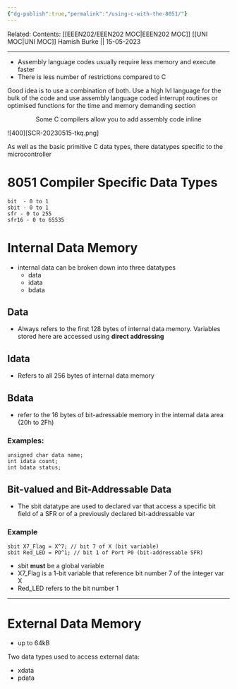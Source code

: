 ```yaml
---
{"dg-publish":true,"permalink":"/using-c-with-the-8051/"}
---
```


Related: 
Contents: [[EEEN202/EEEN202 MOC\|EEEN202 MOC]]
[[UNI MOC\|UNI MOC]]
Hamish Burke || 15-05-2023
***

- Assembly language codes usually require less memory and execute faster
- There is less number of restrictions compared to C

Good idea is to use a combination of both. Use a high lvl language for the bulk of the code and use assembly language coded interrupt routines or optimised functions for the time and memory demanding section

<p align="center">
Some C compilers allow you to add assembly code inline
</p>

![400][SCR-20230515-tkq.png]

As well as the basic primitive C data types, there datatypes specific to the microcontroller

# 8051 Compiler Specific Data Types

```
bit  - 0 to 1
sbit - 0 to 1
sfr - 0 to 255
sfr16 - 0 to 65535
```

# Internal Data Memory

- internal data can be broken down into three datatypes
	- data
	- idata
	- bdata

## Data

- Always refers to the first 128 bytes of internal data memory. Variables stored here are accessed using **direct addressing**

## Idata

- Refers to all 256 bytes of internal data memory

## Bdata

- refer to the 16 bytes of bit-adressable memory in the internal data area (20h to 2Fh)

### Examples:

```
unsigned char data name;
int idata count;
int bdata status;
```

## Bit-valued and Bit-Addressable Data

- The sbit datatype are used to declared var that access a specific bit field of a SFR or of a previously declared bit-addressable var

### Example

```
sbit X7_Flag = X^7; // bit 7 of X (bit variable)
sbit Red_LED = PO^1; // bit 1 of Port P0 (bit-addressable SFR)
```

- sbit **must** be a global variable
- X7_Flag is a 1-bit variable that reference bit number 7 of the integer  var X
- Red_LED refers to the bit number 1 


***

# External Data Memory

- up to 64kB

Two data types used to access external data:
- xdata
- pdata

